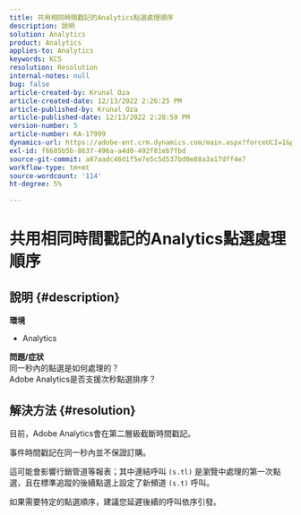 ```yaml
---
title: 共用相同時間戳記的Analytics點選處理順序
description: 說明
solution: Analytics
product: Analytics
applies-to: Analytics
keywords: KCS
resolution: Resolution
internal-notes: null
bug: false
article-created-by: Krunal Oza
article-created-date: 12/13/2022 2:26:25 PM
article-published-by: Krunal Oza
article-published-date: 12/13/2022 2:28:59 PM
version-number: 5
article-number: KA-17999
dynamics-url: https://adobe-ent.crm.dynamics.com/main.aspx?forceUCI=1&pagetype=entityrecord&etn=knowledgearticle&id=c59aec1b-f27a-ed11-81ac-6045bd006b3d
exl-id: f6605b5b-8637-496a-a4d0-492f81eb7fbd
source-git-commit: a87aadc46d1f5e7e5c5d537bd0e88a3a17dff4e7
workflow-type: tm+mt
source-wordcount: '114'
ht-degree: 5%

---
```


# 共用相同時間戳記的Analytics點選處理順序

## 說明 {#description}

<b>環境</b>
- Analytics



<b>問題/症狀</b><br>同一秒內的點選是如何處理的？<br>Adobe Analytics是否支援次秒點選排序？

## 解決方法 {#resolution}


目前，Adobe Analytics會在第二層級截斷時間戳記。

事件時間戳記在同一秒內並不保證訂購。

這可能會影響行銷管道等報表；其中連結呼叫 `(s.tl)` 是瀏覽中處理的第一次點選，且在標準追蹤的後續點選上設定了新頻道 `(s.t)` 呼叫。

如果需要特定的點選順序，建議您延遲後續的呼叫依序引發。

